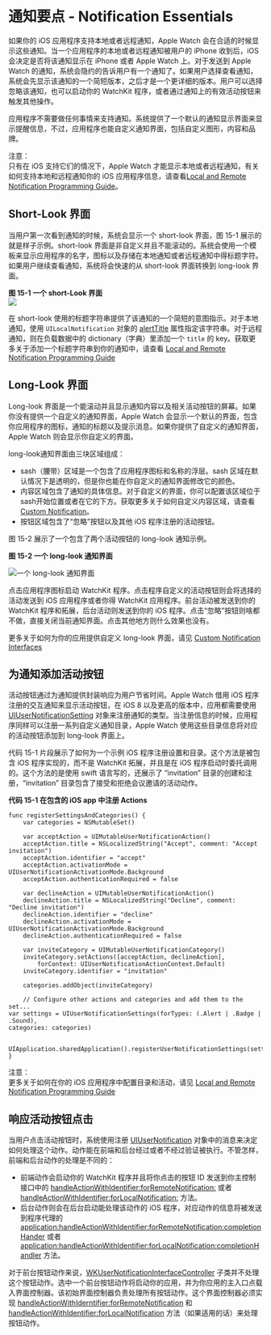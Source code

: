 # 通知要点 - Notification Essentials

如果你的 iOS 应用程序支持本地或者远程通知，Apple Watch 会在合适的时候显示这些通知。当一个应用程序的本地或者远程通知被用户的 iPhone 收到后，iOS 会决定是否将该通知显示在 iPhone 或者 Apple Watch 上。对于发送到 Apple Watch 的通知，系统会隐约的告诉用户有一个通知了。如果用户选择查看通知，系统会先显示该通知的一个简短版本，之后才是一个更详细的版本。用户可以选择忽略该通知，也可以启动你的 WatchKit 程序，或者通过通知上的有效活动按钮来触发其他操作。  

应用程序不需要做任何事情来支持通知。系统提供了一个默认的通知显示界面来显示提醒信息，不过，应用程序也能自定义通知界面，包括自定义图形，内容和品牌。

>
注意：  
只有在 iOS 支持它们的情况下，Apple Watch 才能显示本地或者远程通知，有关如何支持本地和远程通知你的 iOS 应用程序信息，请查看[Local and Remote Notification Programming Guide](https://developer.apple.com/library/prerelease/ios/documentation/NetworkingInternet/Conceptual/RemoteNotificationsPG/Introduction.html)。  

## Short-Look 界面

当用户第一次看到通知的时候，系统会显示一个 short-look 界面，图 15-1 展示的就是样子示例。short-look 界面是非自定义并且不能滚动的。系统会使用一个模板来显示应用程序的名字，图标以及存储在本地通知或者远程通知中得标题字符。如果用户继续查看通知，系统将会快速的从 short-look 界面转换到 long-look 界面。  

**图 15-1 一个 short-Look 界面**   
![](../images/shortlook_calendar_2x.png)


在 short-look 使用的标题字符串提供了该通知的一个简短的意图指示。对于本地通知，使用 `UILocalNotification` 对象的 [alertTitle](https://developer.apple.com/library/prerelease/ios/documentation/iPhone/Reference/UILocalNotification_Class/index.html#//apple_ref/occ/instp/UILocalNotification/alertTitle) 属性指定该字符串。对于远程通知，则在负载数据中的 dictionary（字典）里添加一个 `title` 的 key。获取更多关于添加一个标题字符串到你的通知中，请查看 [Local and Remote Notification Programming Guide](https://developer.apple.com/library/prerelease/ios/documentation/NetworkingInternet/Conceptual/RemoteNotificationsPG/Introduction.html#//apple_ref/doc/uid/TP40008194)  

## Long-Look 界面

Long-look 界面是一个能滚动并且显示通知内容以及相关活动按钮的屏幕。如果你没有提供一个自定义的通知界面，Apple Watch 会显示一个默认的界面，包含你应用程序的图标，通知的标题以及提示消息。如果你提供了自定义的通知界面，Apple Watch 则会显示你自定义的界面。  

long-look通知界面由三块区域组成：

- sash（腰带）区域是一个包含了应用程序图标和名称的浮层。sash 区域在默认情况下是透明的，但是你也能在你自定义的通知界面修改它的颜色。 
- 内容区域包含了通知的具体信息。对于自定义的界面，你可以配置该区域位于sash开始位置或者在它的下方。获取更多关于如何自定义内容区域，请查看 [Custom Notification](../notifications/managing-a-custom-long-look-interface.md)。   
- 按钮区域包含了“忽略”按钮以及其他 iOS 程序注册的活动按钮。

图 15-2 展示了一个包含了两个活动按钮的 long-look 通知示例。 

**图 15-2 一个 long-look 通知界面**    

![一个 long-look 通知界面](../images/longlook_calendar_2x.png)  

点击应用程序图标启动 WatchKit 程序。点击程序自定义的活动按钮则会将选择的活动发送到 iOS 应用程序或者你得 WatchKit 应用程序。前台活动被发送到你的 WatchKit 程序和拓展，后台活动则发送到你的 iOS 程序。点击“忽略”按钮则啥都不做，直接关闭当前通知界面。点击其他地方则什么效果也没有。


更多关于如何为你的应用提供自定义 long-look 界面，请见 [Custom Notification Interfaces](../notifications/managing-a-custom-long-look-interface.md)   

## 为通知添加活动按钮

活动按钮通过为通知提供封装响应为用户节省时间。Apple Watch 借用 iOS 程序注册的交互通知来显示活动按钮，在 iOS 8 以及更高的版本中，应用都需要使用 [UIUserNotificationSetting](https://developer.apple.com/library/prerelease/ios/documentation/UIKit/Reference/UIUserNotificationSettings_class/index.html#//apple_ref/occ/cl/UIUserNotificationSettings) 对象来注册通知的类型。当注册信息的时候，应用程序同样可以注册一系列自定义通知目录，Apple Watch 使用这些目录信息将对应的活动按钮添加到 long-look 界面上。  

代码 15-1 片段展示了如何为一个示例 iOS 程序注册设置和目录。这个方法是被包含 iOS 程序实现的，而不是 WatchKit 拓展，并且是在 iOS 程序启动时委托调用的。这个方法的是使用 swift 语言写的，还展示了 “invitation” 目录的创建和注册，“invitation” 目录包含了接受和拒绝会议邀请的活动动作。   

**代码 15-1 在包含的 iOS app 中注册 Actions**   

```
func registerSettingsAndCategories() {
    var categories = NSMutableSet()
    
    var acceptAction = UIMutableUserNotificationAction()
    acceptAction.title = NSLocalizedString("Accept", comment: "Accept invitation")
    acceptAction.identifier = "accept"
    acceptAction.activationMode = UIUserNotificationActivationMode.Background
    acceptAction.authenticationRequired = false
    
    var declineAction = UIMutableUserNotificationAction()
    declineAction.title = NSLocalizedString("Decline", comment: "Decline invitation")
    declineAction.identifier = "decline"
    declineAction.activationMode = UIUserNotificationActivationMode.Background
    declineAction.authenticationRequired = false  
    
    var inviteCategory = UIMutableUserNotificationCategory()
    inviteCategory.setActions([acceptAction, declineAction],
        forContext: UIUserNotificationActionContext.Default)
    inviteCategory.identifier = "invitation" 
    
    categories.addObject(inviteCategory) 

    // Configure other actions and categories and add them to the set...
var settings = UIUserNotificationSettings(forTypes: (.Alert | .Badge | .Sound),
categories: categories)

    UIApplication.sharedApplication().registerUserNotificationSettings(settings)
}
```
>
注意：  
更多关于如何在你的 iOS 应用程序中配置目录和活动，请见 [Local and Remote Notification Programming Guide](https://developer.apple.com/library/prerelease/ios/documentation/NetworkingInternet/Conceptual/RemoteNotificationsPG/Introduction.html#//apple_ref/doc/uid/TP40008194)   

## 响应活动按钮点击

当用户点击活动按钮时，系统使用注册 [UIUserNotification](https://developer.apple.com/library/prerelease/ios/documentation/UIKit/Reference/UIUserNotificationAction_class/index.html#//apple_ref/occ/cl/UIUserNotificationAction) 对象中的消息来决定如何处理这个动作。动作能在前端和后台经过或者不经过验证被执行。不管怎样，前端和后台动作的处理是不同的：  

- 前端动作会启动你的 WatchKit 程序并且将你点击的按钮 ID 发送到你主控制接口中的 [handleActionWithIdentifier:forRemoteNotification:](https://developer.apple.com/library/prerelease/ios/documentation/WatchKit/Reference/WKInterfaceController_class/index.html#//apple_ref/occ/instm/WKInterfaceController/handleActionWithIdentifier:forRemoteNotification:) 或者 [handleActionWithIdentifier:forLocalNotification:](https://developer.apple.com/library/prerelease/ios/documentation/WatchKit/Reference/WKInterfaceController_class/index.html#//apple_ref/occ/instm/WKInterfaceController/handleActionWithIdentifier:forLocalNotification:) 方法。  
- 后台动作则会在后台启动能处理该动作的 iOS 程序，对应动作的信息将被发送到程序代理的[application:handleActionWithIdentifier:forRemoteNotification:completionHander](https://developer.apple.com/library/prerelease/ios/documentation/UIKit/Reference/UIApplicationDelegate_Protocol/index.html#//apple_ref/occ/intfm/UIApplicationDelegate/application:handleActionWithIdentifier:forRemoteNotification:completionHandler:) 或者 [application:handleActionWithIdentifier:forLocalNotification:completionHandler](https://developer.apple.com/library/prerelease/ios/documentation/UIKit/Reference/UIApplicationDelegate_Protocol/index.html#//apple_ref/occ/intfm/UIApplicationDelegate/application:handleActionWithIdentifier:forLocalNotification:completionHandler:) 方法。  

对于前台按钮动作来说，[WKUserNotificationInterfaceController](https://developer.apple.com/library/prerelease/ios/documentation/WatchKit/Reference/WKUserNotificationInterfaceController_class/index.html#//apple_ref/occ/cl/WKUserNotificationInterfaceController) 子类并不处理这个按钮动作。选中一个前台按钮动作将启动你的应用，并为你应用的主入口点载入界面控制器。该初始界面控制器负责处理所有按钮动作。这个界面控制器必须实现 [handleActionWithIderntifier:forRemoteNotification](https://developer.apple.com/library/prerelease/ios/documentation/WatchKit/Reference/WKInterfaceController_class/index.html#//apple_ref/occ/instm/WKInterfaceController/handleActionWithIdentifier:forRemoteNotification:) 和 [handleActionWithIdentifier:forLocalNotification](https://developer.apple.com/library/prerelease/ios/documentation/WatchKit/Reference/WKInterfaceController_class/index.html#//apple_ref/occ/instm/WKInterfaceController/handleActionWithIdentifier:forLocalNotification:) 方法（如果适用的话）来处理按钮动作。

